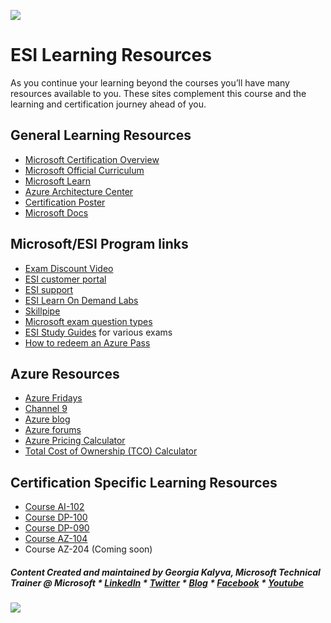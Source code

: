 [![](https://github.com/georgiakalyva/learningresources/raw/main/assets/ESIms.jpg)](https://github.com/georgiakalyva/learningresources/raw/main/assets/ESIms.jpg)

# ESI Learning Resources

As you continue your learning beyond the courses you’ll have many resources available to you. These sites complement this course and the learning and certification journey ahead of you.

## General Learning Resources

- [Microsoft Certification Overview ](https://www.microsoft.com/certification "Microsoft Certification Overview ")
- [Microsoft Official Curriculum ](https://www.aka.ms/MOC "Microsoft Official Curriculum ")
- [Microsoft Learn](https://www.Microsoft.com/Learn "Microsoft Learn")
- [Azure Architecture Center](https://www.aka.ms/architecture "Azure Architecture Center")
- [Certification Poster](https://www.aka.ms/TrainCertPoster "Certification Poster")
- [Microsoft Docs](https://www.aka.ms/Docs "Microsoft Docs")

## Microsoft/ESI Program links
- [Exam Discount Video](https://www.microsoft.com/en-us/videoplayer/embed/RE4zwHz)
- [ESI customer portal](https://esi.microsoft.com/)
- [ESI support](https://esisupport.microsoft.com/)
- [ESI Learn On Demand Labs](https://esi.learnondemand.net/ "ESI Learn On Demand Labs")
- [Skillpipe](https://www.skillpipe.com/ "Skillpipe")
- [Microsoft exam question types](https://docs.microsoft.com/en-us/learn/certifications/exam-duration-question-types#question-types-on-exams)
- [ESI Study Guides](https://aka.ms/ESIStudyGuides) for various exams
- [How to redeem an Azure Pass](https://www.microsoftazurepass.com/Home/HowTo)

## Azure Resources
- [Azure Fridays](https://azure.microsoft.com/en-us/resources/videos/azure-friday/)
- [Channel 9](https://channel9.msdn.com/)
- [Azure blog](https://azure.microsoft.com/en-us/blog/)
- [Azure forums](https://social.msdn.microsoft.com/Forums/enUS/home?category=windowsazureplatform)
- [Azure Pricing Calculator](https://azure.microsoft.com/en-in/pricing/calculator/)
- [Total Cost of Ownership (TCO) Calculator](https://azure.microsoft.com/en-us/pricing/tco/calculator/)

## Certification Specific Learning Resources

- [Course AI-102](https://georgiakalyva.github.io/Learning-Resources/ai-102.html "Course AI-102")
- [Course DP-100](https://georgiakalyva.github.io/Learning-Resources/dp-100.html "Course DP-100")
- [Course DP-090](https://georgiakalyva.github.io/Learning-Resources/dp-090.html "Course DP-090")
- [Course AZ-104](https://georgiakalyva.github.io/Learning-Resources/az-104.html "Course AZ-104")
- Course AZ-204 (Coming soon)

##### Content Created and maintained by Georgia Kalyva, Microsoft Technical Trainer @ Microsoft \* [LinkedIn](https://www.linkedin.com/in/georgiakalyva/) \* [Twitter](https://twitter.com/georgiakalyva) \* [Blog](https://www.codestories.gr/) \* [Facebook](https://www.facebook.com/codestoriesgr/) \* [Youtube](https://www.youtube.com/channel/UCRqeLEhnEjYiRwhjwOmVXDg)

[![](https://github.com/georgiakalyva/learningresources/raw/main/assets/ESIend.jpg)](https://github.com/georgiakalyva/learningresources/raw/main/assets/ESIend.jpg)
